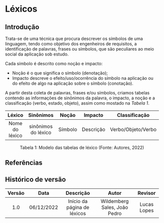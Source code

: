 # Léxicos

## Introdução

Trata-se de uma técnica que procura descrever os símbolos de uma linguagem, tendo como objetivo dos engenheiros de requisitos, a identificação de palavras, frases ou símbolos, que são peculiares ao meio social da aplicação sob estudo.

Cada símbolo é descrito como noção e impacto: 
* Noção é o que significa o símbolo (denotação);
* Impacto descreve o efeito/uso/ocorrência do símbolo na aplicação ou do efeito de algo na aplicação sobre o símbolo (conotação).

A partir desta coleta de palavras, frases e/ou símbolos, criamos tabelas contendo as informações de sinônimos da palavra, o impacto, a noção e a classificação (verbo, estado, objeto), assim como mostado na <i>Tabela 1</i>.

| Léxico | Sinônimos | Noção | Impacto | Classificação |
| :----: | :-------: | :---: | :-----: | :-----------: |
|  Nome do léxico | sinônimos do léxico | Símbolo | Descrição | Verbo/Objeto/Verbo |

<figcaption align="center">Tabela 1: Modelo das tabelas de léxico (Fonte: Autores, 2022)</figcaption>

## Referências

## Histórico de versão
| Versão | Data | Descrição | Autor | Revisor |
| :----: | :--: | :-------: | :---: | :-----: |
| 1.0 | 06/12/2022 | Início da página de léxicos | Wildemberg Sales, João Pedro | Lucas Lopes |